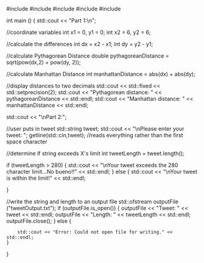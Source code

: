 #include <iostream>
#include <cmath>
#include <iomanip>
#include <string>
#include <fstream>

int main ()
{
   std::cout << "Part 1:\n";
   
   //coordinate variables
   int x1 = 0, y1 = 0;
   int x2 = 6, y2 = 6;
   
   //calculate the differences
   int dx = x2 - x1;
   int dy = y2 - y1;
   
   //calculate Pythagorean Distance
   double pythagoreanDistance = sqrt(pow(dx,2) + pow(dy, 2));
   
   //calculate Manhattan Distance
   int manhattanDistance = abs(dx) + abs(dy);
   
   //display distances to two decimals
   std::cout << std::fixed << std::setprecision(2);
   std::cout << "Pythagorean distance: " << pythagoreanDistance << std::endl;
   std::cout << "Manhattan distance: " << manhattanDistance << std::endl;
   
   std::cout << "\nPart 2:";
   
   //user puts in tweet
   std::string tweet;
   std::cout << "\nPlease enter your tweet: ";
   getline(std::cin,tweet); //reads everything rather than the first space character
   
   //determine if string exceeds X's limit
   int tweetLength = tweet.length();
   
   if (tweetLength > 280) 
   {
       std::cout << "\nYour tweet exceeds the 280 character limit...No bueno!!" << std::endl;
   } else {
       std::cout << "\nYour tweet is within the limit!" << std::endl;
       
   }
   
   //write the string and length to an output file
    std::ofstream outputFile ("tweetOutput.txt");
    if (outputFile.is_open())
    {
        outputFile << "Tweet: " << tweet << std::endl;
        outputFile << "Length: " << tweetLength << std::endl;
        outputFile.close();
    }   else {
        
        std::cout << "Error: Could not open file for writing." << std::endl;
    }
   
}
